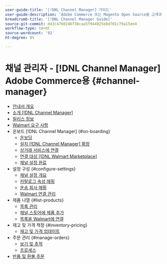 ```yaml
---
user-guide-title: '[!DNL Channel Manager] 가이드'
user-guide-description: 'Adobe Commerce 또는 Magento Open Source을 고객과 통합하여 매출 성장 및 고객 기반 확대 [!DNL Walmart Marketplace] 판매자 중앙 계정.'
breadcrumb-title: '[!DNL Channel Manager Guide]'
source-git-commit: d43c4760246f38caa5f944025e8d701c79a15ee4
workflow-type: tm+mt
source-wordcount: '92'
ht-degree: 0%

---
```



# 채널 관리자 - [!DNL Channel Manager] Adobe Commerce용 {#channel-manager}

- [안내서 개요](guide-overview.md)
- [소개 [!DNL Channel Manager]](overview.md)
- [릴리스 정보](release-notes.md)
- [Walmart 요구 사항](walmart-requirements.md)
- 온보드 [!DNL Channel Manager] {#on-boarding}
   - [온보딩](onboard.md)
   - [설치 [!DNL Channel Manager] 확장](install.md)
   - [상거래 서비스에 연결](connect.md)
   - [연결 대상 [!DNL Walmart Marketplace]](connect-marketplace.md)
   - [채널 설정 완료](complete-sales-channel-store-setup.md)
- 설정 구성 {#configure-settings}
   - [채널 설정 개요](settings-overview.md)
   - [카탈로그 속성 매핑](map-catalog-attributes.md)
   - [운송 회사 매핑](map-shipping-carriers.md)
   - [Walmart 연결 관리](manage-wmt-connection.md)
- 제품 나열 {#list-products}
   - [목록 관리](manage-listings.md)
   - [채널 스토어에 제품 추가](add-products-to-channel-store.md)
   - [목록을 Walmart에 연결](connect-listings-to-marketplace.md)
- 재고 및 가격 책정 {#inventory-pricing}
   - [재고 및 가격 업데이트](inventory-and-price-updates.md)
- 주문 관리 {#manage-orders}
   - [보기 및 추적](manage-orders.md)
   - [프로세스](process-orders.md)
- [반품 및 환불 주문](return-refund-orders.md)


